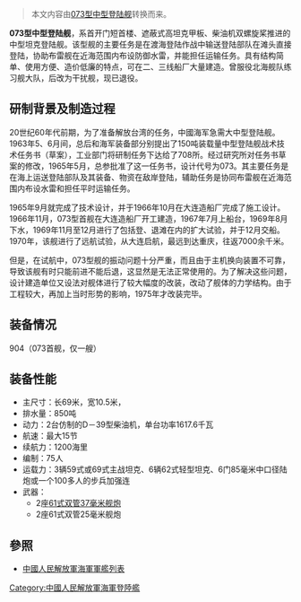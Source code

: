 > 本文内容由[073型中型登陆舰](https://zh.wikipedia.org/wiki/073型中型登陆舰)转换而来。


**073型中型登陆舰**，系首开门短首楼、遮蔽式高坦克甲板、柴油机双螺旋桨推进的中型坦克登陆舰。该型舰的主要任务是在渡海登陆作战中输送登陆部队在滩头直接登陆，协助布雷舰在近海范围内布设防御水雷，并能担任运输任务。具有结构简单、使用方便、造价低廉的特点，可在二、三线船厂大量建造。曾服役北海舰队练习舰大队，后改为干扰舰，现已退役。

## 研制背景及制造过程

20世纪60年代前期，为了准备解放台湾的任务，中國海军急需大中型登陆舰。1963年5、6月间，总后和海军装备部分别提出了150吨装载量中型登陆舰战术技术任务书（草案），工业部门将研制任务下达给了708所。经过研究所对任务书草案的修改，1965年5月，总参批准了这一任务书，设计代号为073。其主要任务是在海上运送登陆部队及其装备、物资在敌岸登陆，辅助任务是协同布雷舰在近海范围内布设水雷和担任平时运输任务。

1965年9月就完成了技术设计，并于1966年10月在大连造船厂完成了施工设计。1966年11月，073型首舰在大连造船厂开工建造，1967年7月上船台，1969年8月下水，1969年11月至12月进行了包括登、退滩在内的扩大试验，并于12月交船。1970年，该舰进行了远航试验，从大连启航，最远到达重庆，往返7000余千米。

但是，在试航中，073型舰的振动问题十分严重，而且由于主机换向装置不可靠，导致该舰有时只能前进不能后退，这显然是无法正常使用的。为了解决这些问题，设计建造单位又设法对舰体进行了较大幅度的改装，改动了舰体的力学结构。由于工程较大，再加上当时形势的影响，1975年才改装完毕。

## 装备情况

904（073首舰，仅一艘）

## 装备性能

  - 主尺寸：长69米，宽10.5米，
  - 排水量：850吨
  - 动力：2台仿制的D－39型柴油机，单台功率1617.6千瓦
  - 航速：最大15节
  - 续航力：1200海里
  - 编制：75人
  - 运载力：3辆59式或69式主战坦克、6辆62式轻型坦克、6门85毫米中口径陆炮或一个100多人的步兵加强连
  - 武器：
      - 2座[61式双管37毫米舰炮](../Page/76式双管37毫米舰炮.md "wikilink")
      - 2座61式双管25毫米舰炮

## 參照

  - [中國人民解放軍海軍軍艦列表](https://zh.wikipedia.org/wiki/中國人民解放軍海軍軍艦列表 "wikilink")

[Category:中國人民解放軍海軍登陸艦](https://zh.wikipedia.org/wiki/Category:中國人民解放軍海軍登陸艦 "wikilink")